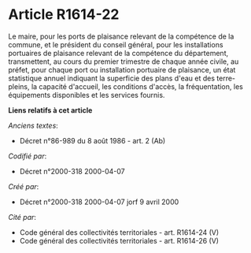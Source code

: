 # Article R1614-22

Le maire, pour les ports de plaisance relevant de la compétence de la commune, et le président du conseil général, pour les
installations portuaires de plaisance relevant de la compétence du département, transmettent, au cours du premier trimestre
de chaque année civile, au préfet, pour chaque port ou installation portuaire de plaisance, un état statistique annuel
indiquant la superficie des plans d'eau et des terre-pleins, la capacité d'accueil, les conditions d'accès, la fréquentation,
les équipements disponibles et les services fournis.

**Liens relatifs à cet article**

_Anciens textes_:

  - Décret n°86-989 du 8 août 1986 - art. 2 (Ab)

_Codifié par_:

  - Décret n°2000-318 2000-04-07

_Créé par_:

  - Décret n°2000-318 2000-04-07 jorf 9 avril 2000

_Cité par_:

  - Code général des collectivités territoriales - art. R1614-24 (V)
  - Code général des collectivités territoriales - art. R1614-26 (V)
